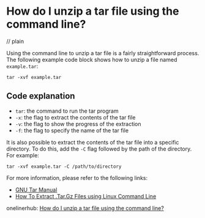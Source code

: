 # How do I unzip a tar file using the command line?
// plain

Using the command line to unzip a tar file is a fairly straightforward process. The following example code block shows how to unzip a file named `example.tar`:

```
tar -xvf example.tar
```

## Code explanation


* `tar`: the command to run the tar program
* `-x`: the flag to extract the contents of the tar file
* `-v`: the flag to show the progress of the extraction
* `-f`: the flag to specify the name of the tar file

It is also possible to extract the contents of the tar file into a specific directory. To do this, add the `-C` flag followed by the path of the directory. For example:

```
tar -xvf example.tar -C /path/to/directory
```

For more information, please refer to the following links:

* [GNU Tar Manual](https://www.gnu.org/software/tar/manual/tar.html)
* [How To Extract .Tar.Gz Files using Linux Command Line](https://linuxize.com/post/how-to-extract-tar-gz-files-using-linux-command-line/)

onelinerhub: [How do I unzip a tar file using the command line?](https://onelinerhub.com/cli-tar/how-do-i-unzip-a-tar-file-using-the-command-line)